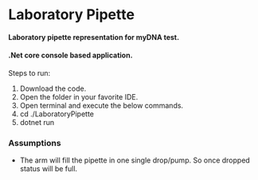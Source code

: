 # Laboratory Pipette

#### Laboratory pipette representation for myDNA test.
#### .Net core console based application.

Steps to run:
1. Download the code.
2. Open the folder in your favorite IDE.
3. Open terminal and execute the below commands.
4. cd ./LaboratoryPipette
5. dotnet run


### Assumptions

- The arm will fill the pipette in one single drop/pump. So once dropped status will be full.
